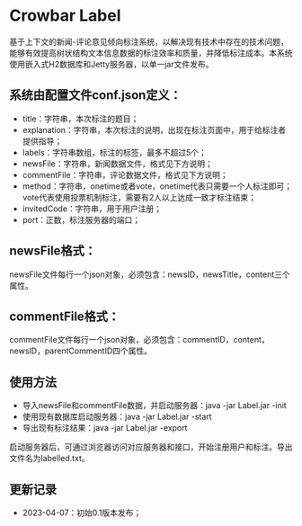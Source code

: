 # Crowbar Label

基于上下文的新闻-评论意见倾向标注系统，以解决现有技术中存在的技术问题，能够有效提高树状结构文本信息数据的标注效率和质量，并降低标注成本。本系统使用嵌入式H2数据库和Jetty服务器，以单一jar文件发布。

## 系统由配置文件conf.json定义：

+ title：字符串，本次标注的题目；
+ explanation：字符串，本次标注的说明，出现在标注页面中，用于给标注者提供指导；
+ labels：字符串数组，标注的标签，最多不超过5个；
+ newsFile：字符串，新闻数据文件，格式见下方说明；
+ commentFile：字符串，评论数据文件，格式见下方说明；
+ method：字符串，onetime或者vote，onetime代表只需要一个人标注即可；vote代表使用投票机制标注，需要有2人以上达成一致才标注结束；
+ invitedCode：字符串，用于用户注册；
+ port：正数，标注服务器的端口；

## newsFile格式：

newsFile文件每行一个json对象，必须包含：newsID，newsTitle，content三个属性。

## commentFile格式：

commentFile文件每行一个json对象，必须包含：commentID，content，newsID，parentCommentID四个属性。

## 使用方法

+ 导入newsFile和commentFile数据，并启动服务器：java -jar Label.jar -init
+ 使用现有数据库启动服务器：java -jar Label.jar -start
+ 导出现有标注结果：java -jar Label.jar -export

启动服务器后，可通过浏览器访问对应服务器和接口，开始注册用户和标注。导出文件名为labelled.txt。

## 更新记录

+ 2023-04-07：初始0.1版本发布；


